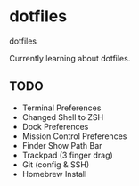 # dotfiles
dotfiles

Currently learning about dotfiles.

## TODO
- Terminal Preferences
- Changed Shell to ZSH
- Dock Preferences
- Mission Control Preferences
- Finder Show Path Bar
- Trackpad (3 finger drag)
- Git (config & SSH)
- Homebrew Install

